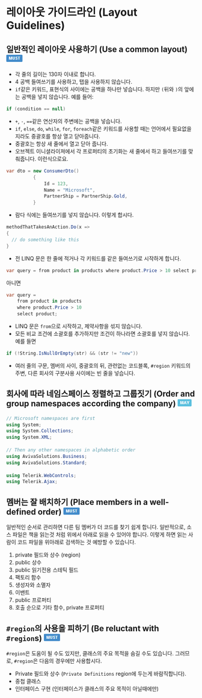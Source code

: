 # 레이아웃 가이드라인 (Layout Guidelines) #

## 일반적인 레이아웃 사용하기 (Use a common layout) ![](imgs/must.png) ##

* 각 줄의 길이는 130자 이내로 합니다.
* 4 공백 들여쓰기를 사용하고, 탭을 사용하지 않습니다.
* `if`같은 키워드, 표현식의 사이에는 공백을 하나만 넣습니다. 하지만 `(`뒤와
  `)`의 앞에는 공백을 넣지 않습니다. 예를 들어:

```c#
if (condition == null)
```

* `+`, `-`, `==`같은 연산자의 주변에는 공백을 넣습니다.
* `if`, `else`, `do`, `while`, `for`, `foreach`같은 키워드를 사용할 때는
  언어에서 필요없을지라도 중괄호를 항상 열고 닫아줍니다.
* 중괄호는 항상 새 줄에서 열고 닫아 줍니다.
* 오브젝트 이니셜라이져에서 각 프로퍼티의 초기화는 새 줄에서 하고 들여쓰기를
  맞춰줍니다. 이런식으로요.

```c#
var dto = new ConsumerDto()
          {
              Id = 123,
              Name = "Microsoft",
              PartnerShip = PartnerShip.Gold,
          }
```

* 람다 식에는 들여쓰기를 넣지 않습니다. 이렇게 합시다.

```c#
methodThatTakesAnAction.Do(x =>
{
  // do something like this 
}
```

* 전 LINQ 문은 한 줄에 적거나 각 키워드를 같은 들여쓰기로 시작하게 합니다.

```c#
var query = from product in products where product.Price > 10 select product;
```

아니면

```c#
var query =
    from product in products
    where product.Price > 10
    select product;
```

* LINQ 문은 `from`으로 시작하고, 제약사항을 섞지 않습니다.
* 모든 비교 조건에 소괄호를 추가하지만 조건이 하나라면 소괄호를 넣지 않습니다. 예를 들면

```c#
if (!String.IsNullOrEmpty(str) && (str != "new"))
```

* 여러 줄의 구문, 멤버의 사이, 중괄호의 뒤, 관련없는 코드블록, `#region`
  키워드의 주변, 다른 회사의 구분사용 사이에는 빈 줄을 넣습니다.


## 회사에 따라 네임스페이스 정렬하고 그룹짓기 (Order and group namespaces according the company) ![](imgs/may.png) ##

```c#
// Microsoft namespaces are first
using System;
using System.Collections;
using System.XML;
 
// Then any other namespaces in alphabetic order
using AvivaSolutions.Business;
using AvivaSolutions.Standard;

using Telerik.WebControls;
using Telerik.Ajax;
```


## 멤버는 잘 배치하기 (Place members in a well-defined order) ![](imgs/must.png) ##

일반적인 순서로 관리하면 다른 팀 멤버가 더 코드를 찾기 쉽게 합니다. 일반적으로,
소스 파일은 책을 읽는것 처럼 위에서 아래로 읽을 수 있어야 합니다. 이렇게 하면
읽는 사람이 코드 파일을 위아래로 검색하는 것 예방할 수 있습니다.

1.	private 필드와 상수 (region)
2.	public 상수
3.	public 읽기전용 스테틱 필드
4.	팩토리 함수
5.	생성자와 소멸자
6.	이밴트
7.	public 프로퍼티
8.	호출 순으로 기타 함수, private 프로퍼티


## `#region`의 사용을 피하기 (Be reluctant with `#region`s) ![](imgs/must.png) ##

`#region`은 도움이 될 수도 있지만, 클래스의 주요 목적을 숨길 수도 있습니다. 그러므로, `#region`은 다음의 경우에만 사용합시다.

* Private 필드와 상수 (`Private Definitions` region에 두는게 바람직합니다).
* 중첩 클래스
* 인터페이스 구현 (인터페이스가 클래스의 주요 목적이 아닐때에만)

